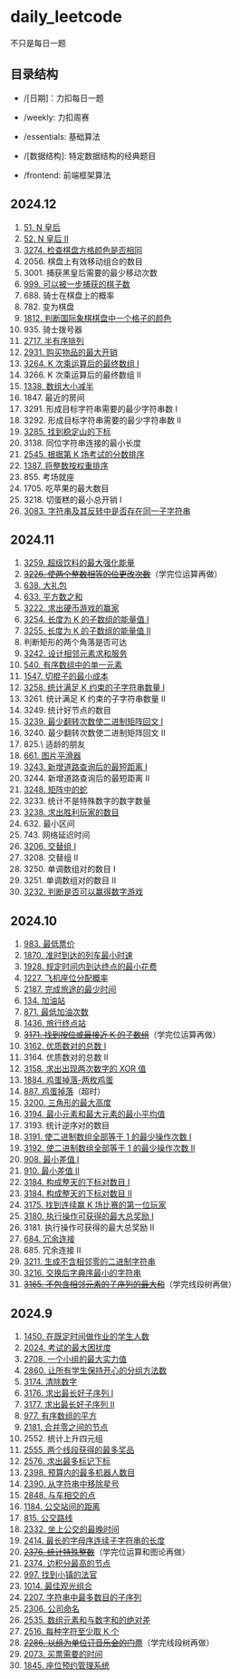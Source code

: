 # daily_leetcode

不只是每日一题

## 目录结构

-   /[日期]：力扣每日一题

-   /weekly: 力扣周赛

-   /essentials: 基础算法

-   /[数据结构]: 特定数据结构的经典题目

-   /frontend: 前端框架算法

## 2024.12

1. [51. N 皇后](https://github.com/Nickyzj628/daily_leetcode/blob/main/2024.12/51.js)
2. [52. N 皇后 II](https://github.com/Nickyzj628/daily_leetcode/blob/main/2024.12/52.js)
3. [3274. 检查棋盘方格颜色是否相同](https://github.com/Nickyzj628/daily_leetcode/blob/main/2024.12/3274.js)
4. 2056\. 棋盘上有效移动组合的数目
5. 3001\. 捕获黑皇后需要的最少移动次数
6. [999. 可以被一步捕获的棋子数](https://github.com/Nickyzj628/daily_leetcode/blob/main/2024.12/999.js)
7. 688\. 骑士在棋盘上的概率
8. 782\. 变为棋盘
9. [1812. 判断国际象棋棋盘中一个格子的颜色](https://github.com/Nickyzj628/daily_leetcode/blob/main/2024.12/1812.js)
10. 935\. 骑士拨号器
11. [2717. 半有序排列](https://github.com/Nickyzj628/daily_leetcode/blob/main/2024.12/2717.js)
12. [2931. 购买物品的最大开销](https://github.com/Nickyzj628/daily_leetcode/blob/main/2024.12/2931.js)
13. [3264. K 次乘运算后的最终数组 I](https://github.com/Nickyzj628/daily_leetcode/blob/main/2024.12/2931.js)
14. 3266\. K 次乘运算后的最终数组 II
15. [1338. 数组大小减半](https://github.com/Nickyzj628/daily_leetcode/blob/main/2024.12/1338.js)
16. 1847\. 最近的房间
17. 3291\. 形成目标字符串需要的最少字符串数 I
18. 3292\. 形成目标字符串需要的最少字符串数 II
19. [3285. 找到稳定山的下标](https://github.com/Nickyzj628/daily_leetcode/blob/main/2024.12/3285.js)
20. 3138\. 同位字符串连接的最小长度
21. [2545. 根据第 K 场考试的分数排序](https://github.com/Nickyzj628/daily_leetcode/blob/main/2024.12/2545.js)
22. [1387. 将整数按权重排序](https://github.com/Nickyzj628/daily_leetcode/blob/main/2024.12/1387.js)
23. 855\. 考场就座
24. 1705\. 吃苹果的最大数目
25. 3218\. 切蛋糕的最小总开销 I
26. [3083. 字符串及其反转中是否存在同一子字符串](https://github.com/Nickyzj628/daily_leetcode/blob/main/2024.12/3083.js)

## 2024.11

1. [3259. 超级饮料的最大强化能量](https://github.com/Nickyzj628/daily_leetcode/blob/main/2024.11/3259.js)
2. ~~[3226. 使两个整数相等的位更改次数](https://leetcode.cn/problems/number-of-bit-changes-to-make-two-integers-equal/)~~（学完位运算再做）
3. [638. 大礼包](https://github.com/Nickyzj628/daily_leetcode/blob/main/2024.11/638.js)
4. [633. 平方数之和](https://github.com/Nickyzj628/daily_leetcode/blob/main/2024.11/633.js)
5. [3222. 求出硬币游戏的赢家](https://github.com/Nickyzj628/daily_leetcode/blob/main/2024.11/3222.js)
6. [3254. 长度为 K 的子数组的能量值 I](https://github.com/Nickyzj628/daily_leetcode/blob/main/2024.11/3254.js)
7. [3255. 长度为 K 的子数组的能量值 II](https://github.com/Nickyzj628/daily_leetcode/blob/main/2024.11/3255.js)
8. 判断矩形的两个角落是否可达
9. [3242. 设计相邻元素求和服务](https://github.com/Nickyzj628/daily_leetcode/blob/main/2024.11/3242.js)
10. [540. 有序数组中的单一元素](https://github.com/Nickyzj628/daily_leetcode/blob/main/2024.11/540.js)
11. [1547. 切棍子的最小成本](https://github.com/Nickyzj628/daily_leetcode/blob/main/2024.11/1547.js)
12. [3258. 统计满足 K 约束的子字符串数量 I](https://github.com/Nickyzj628/daily_leetcode/blob/main/2024.11/3258.js)
13. 3261\. 统计满足 K 约束的子字符串数量 II
14. 3249\. 统计好节点的数目
15. [3239. 最少翻转次数使二进制矩阵回文 I](https://github.com/Nickyzj628/daily_leetcode/blob/main/2024.11/3239.js)
16. 3240\. 最少翻转次数使二进制矩阵回文 II
17. 825.\ 适龄的朋友
18. [661. 图片平滑器](https://github.com/Nickyzj628/daily_leetcode/blob/main/2024.11/661.js)
19. [3243. 新增道路查询后的最短距离 I](https://github.com/Nickyzj628/daily_leetcode/blob/main/2024.11/3243.js)
20. 3244\. 新增道路查询后的最短距离 II
21. [3248. 矩阵中的蛇](https://github.com/Nickyzj628/daily_leetcode/blob/main/2024.11/3248.js)
22. 3233\. 统计不是特殊数字的数字数量
23. [3238. 求出胜利玩家的数目](https://github.com/Nickyzj628/daily_leetcode/blob/main/2024.11/3238.js)
24. 632\. 最小区间
25. 743\. 网络延迟时间
26. [3206. 交替组 I](https://github.com/Nickyzj628/daily_leetcode/blob/main/2024.11/3206.js)
27. 3208\. 交替组 II
28. 3250\. 单调数组对的数目 I
29. 3251\. 单调数组对的数目 II
30. [3232. 判断是否可以赢得数字游戏](https://github.com/Nickyzj628/daily_leetcode/blob/main/2024.11/3232.js)

## 2024.10

1. [983. 最低票价](https://github.com/Nickyzj628/daily_leetcode/blob/main/2024.10/983.js)
2. [1870. 准时到达的列车最小时速](https://github.com/Nickyzj628/daily_leetcode/blob/main/2024.10/1870.js)
3. [1928. 规定时间内到达终点的最小花费](https://github.com/Nickyzj628/daily_leetcode/blob/main/2024.10/1928.js)
4. [1227. 飞机座位分配概率](https://github.com/Nickyzj628/daily_leetcode/blob/main/2024.10/1227.js)
5. [2187. 完成旅途的最少时间](https://github.com/Nickyzj628/daily_leetcode/blob/main/2024.10/2187.js)
6. [134. 加油站](https://github.com/Nickyzj628/daily_leetcode/blob/main/2024.10/134.js)
7. [871. 最低加油次数](https://github.com/Nickyzj628/daily_leetcode/blob/main/2024.10/871.js)
8. [1436. 旅行终点站](https://github.com/Nickyzj628/daily_leetcode/blob/main/2024.10/1436.js)
9. ~~[3171. 找到按位或最接近 K 的子数组](https://leetcode.cn/problems/find-subarray-with-bitwise-or-closest-to-k/)~~（学完位运算再做）
10. [3162. 优质数对的总数 I](https://github.com/Nickyzj628/daily_leetcode/blob/main/2024.10/3162.js)
11. 3164\. 优质数对的总数 II
12. [3158. 求出出现两次数字的 XOR 值](https://github.com/Nickyzj628/daily_leetcode/blob/main/2024.10/3158.js)
13. [1884. 鸡蛋掉落-两枚鸡蛋](https://github.com/Nickyzj628/daily_leetcode/blob/main/2024.10/1884.js)
14. [887. 鸡蛋掉落](https://github.com/Nickyzj628/daily_leetcode/blob/main/2024.10/887.js)（超时）
15. [3200. 三角形的最大高度](https://github.com/Nickyzj628/daily_leetcode/blob/main/2024.10/3200.js)
16. [3194. 最小元素和最大元素的最小平均值](https://github.com/Nickyzj628/daily_leetcode/blob/main/2024.10/3194.js)
17. 3193\. 统计逆序对的数目
18. [3191. 使二进制数组全部等于 1 的最少操作次数 I](https://github.com/Nickyzj628/daily_leetcode/blob/main/2024.10/3191.js)
19. [3192. 使二进制数组全部等于 1 的最少操作次数 II](https://github.com/Nickyzj628/daily_leetcode/blob/main/2024.10/3192.js)
20. [908. 最小差值 I](https://github.com/Nickyzj628/daily_leetcode/blob/main/2024.10/908.js)
21. [910. 最小差值 II](https://github.com/Nickyzj628/daily_leetcode/blob/main/2024.10/910.js)
22. [3184. 构成整天的下标对数目 I](https://github.com/Nickyzj628/daily_leetcode/blob/main/2024.10/3184.js)
23. [3184. 构成整天的下标对数目 II](https://github.com/Nickyzj628/daily_leetcode/blob/main/2024.10/3184.js)
24. [3175. 找到连续赢 K 场比赛的第一位玩家](https://github.com/Nickyzj628/daily_leetcode/blob/main/2024.10/3175.js)
25. [3180. 执行操作可获得的最大总奖励 I](https://github.com/Nickyzj628/daily_leetcode/blob/main/2024.10/3180.js)
26. 3181\. 执行操作可获得的最大总奖励 II
27. [684. 冗余连接](https://github.com/Nickyzj628/daily_leetcode/blob/main/2024.10/684.js)
28. 685\. 冗余连接 II
29. [3211. 生成不含相邻零的二进制字符串](https://github.com/Nickyzj628/daily_leetcode/blob/main/2024.10/3211.js)
30. [3216. 交换后字典序最小的字符串](https://github.com/Nickyzj628/daily_leetcode/blob/main/2024.10/3216.js)
31. ~~[3165. 不包含相邻元素的子序列的最大和](https://leetcode.cn/problems/maximum-sum-of-subsequence-with-non-adjacent-elements/)~~（学完线段树再做）

## 2024.9

1. [1450. 在既定时间做作业的学生人数](https://github.com/Nickyzj628/daily_leetcode/blob/main/2024.9/1450.js)
2. [2024. 考试的最大困扰度](https://github.com/Nickyzj628/daily_leetcode/blob/main/2024.9/2024.js)
3. [2708. 一个小组的最大实力值](https://github.com/Nickyzj628/daily_leetcode/blob/main/2024.9/2708.js)
4. [2860. 让所有学生保持开心的分组方法数](https://github.com/Nickyzj628/daily_leetcode/blob/main/2024.9/2860.js)
5. [3174. 清除数字](https://github.com/Nickyzj628/daily_leetcode/blob/main/2024.9/3174.js)
6. [3176. 求出最长好子序列 I](https://github.com/Nickyzj628/daily_leetcode/blob/main/2024.9/3176.js)
7. [3177. 求出最长好子序列 II](https://github.com/Nickyzj628/daily_leetcode/blob/main/2024.9/3177.js)
8. [977. 有序数组的平方](https://github.com/Nickyzj628/daily_leetcode/blob/main/2024.9/977.js)
9. [2181. 合并零之间的节点](https://github.com/Nickyzj628/daily_leetcode/blob/main/2024.9/2181.js)
10. 2552\. 统计上升四元组
11. [2555. 两个线段获得的最多奖品](https://github.com/Nickyzj628/daily_leetcode/blob/main/2024.9/2555.js)
12. [2576. 求出最多标记下标](https://github.com/Nickyzj628/daily_leetcode/blob/main/2024.9/2555.js)
13. [2398. 预算内的最多机器人数目](https://github.com/Nickyzj628/daily_leetcode/blob/main/2024.9/2398.js)
14. [2390. 从字符串中移除星号](https://github.com/Nickyzj628/daily_leetcode/blob/main/2024.9/2390.js)
15. [2848. 与车相交的点](https://github.com/Nickyzj628/daily_leetcode/blob/main/2024.9/2848.js)
16. [1184. 公交站间的距离](https://github.com/Nickyzj628/daily_leetcode/blob/main/2024.9/1184.js)
17. [815. 公交路线](https://github.com/Nickyzj628/daily_leetcode/blob/main/2024.9/815.js)
18. [2332. 坐上公交的最晚时间](https://github.com/Nickyzj628/daily_leetcode/blob/main/2024.9/2332.js)
19. [2414. 最长的字母序连续子字符串的长度](https://github.com/Nickyzj628/daily_leetcode/blob/main/2024.9/2414.js)
20. ~~[2376. 统计特殊整数](https://github.com/Nickyzj628/daily_leetcode/blob/main/2024.9/2376.js)~~（学完位运算和图论再做）
21. [2374. 边积分最高的节点](https://leetcode.cn/problems/node-with-highest-edge-score/)
22. [997. 找到小镇的法官](https://github.com/Nickyzj628/daily_leetcode/blob/main/2024.9/997.js)
23. [1014. 最佳观光组合](https://github.com/Nickyzj628/daily_leetcode/blob/main/2024.9/1014.js)
24. [2207. 字符串中最多数目的子序列](https://github.com/Nickyzj628/daily_leetcode/blob/main/2024.9/2207.js)
25. [2306. 公司命名](https://github.com/Nickyzj628/daily_leetcode/blob/main/2024.9/2306.js)
26. [2535. 数组元素和与数字和的绝对差](https://github.com/Nickyzj628/daily_leetcode/blob/main/2024.9/2535.js)
27. [2516. 每种字符至少取 K 个](https://github.com/Nickyzj628/daily_leetcode/blob/main/2024.9/2516.js)
28. ~~[2286. 以组为单位订音乐会的门票](https://leetcode.cn/problems/booking-concert-tickets-in-groups/)~~（学完线段树再做）
29. [2073. 买票需要的时间](https://github.com/Nickyzj628/daily_leetcode/blob/main/2024.9/2073.js)
30. [1845. 座位预约管理系统](https://github.com/Nickyzj628/daily_leetcode/blob/main/2024.9/1845.js)
